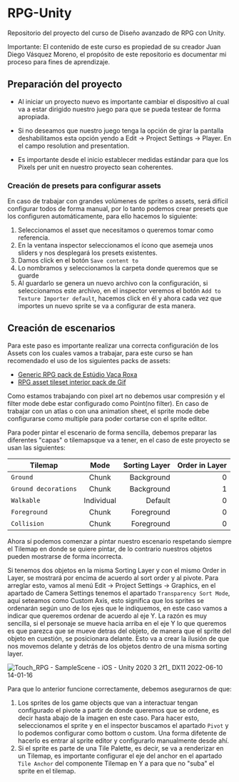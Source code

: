 # RPG-Unity
Repositorio del proyecto del curso de Diseño avanzado de RPG con Unity.

Importante: El contenido de este curso es propiedad de su creador Juan Diego Vásquez Moreno, el propósito de este repositorio es documentar mi proceso para fines de aprendizaje.

## Preparación del proyecto

- Al iniciar un proyecto nuevo es importante cambiar el dispositivo al cual va a estar dirigido nuestro juego para que se pueda testear de forma apropiada.

- Si no deseamos que nuestro juego tenga la opción de girar la pantalla deshabilitamos esta opción yendo a Edit -> Project Settings -> Player. En el campo resolution and presentation.

- Es importante desde el inicio establecer medidas estándar para que los Pixels per unit en nuestro proyecto sean coherentes.

### Creación de presets para configurar assets
En caso de trabajar con grandes volúmenes de sprites o assets, será difícil configurar todos de forma manual, por lo tanto podemos crear presets que los configuren automáticamente, para ello hacemos lo siguiente:

1. Seleccionamos el asset que necesitamos o queremos tomar como referencia.
2. En la ventana inspector seleccionamos el ícono que asemeja unos sliders y nos desplegará los presets existentes.
3. Damos click en el botón `Save content to`
4. Lo nombramos y seleccionamos la carpeta donde queremos que se guarde
5. Al guardarlo se genera un nuevo archivo con la configuración, si seleccionamos este archivo, en el inspector veremos el botón `Add to Texture Importer default`, hacemos click en él y ahora cada vez que importes un nuevo sprite se va a configurar de esta manera.




## Creación de escenarios

Para este paso es importante realizar una correcta configuración de los Assets con los cuales vamos a trabajar, para este curso se han recomendado el uso de los siguientes packs de assets:

- [Generic RPG pack de Estúdio Vaca Roxa](https://bakudas.itch.io/generic-rpg-pack)
- [RPG asset tileset interior pack de Gif](https://gif-superretroworld.itch.io/interior-pack)

Como estamos trabajando con pixel art no debemos usar compresión y el filter mode debe estar configurado como Point(no filter). En caso de trabajar con un atlas o con una animation sheet, el sprite mode debe configurarse como multiple para poder cortarse con el sprite editor.

Para poder pintar el escenario de forma sencilla, debemos preparar las diferentes "capas" o tilemapsque va a tener, en el caso de este proyecto se usan las siguientes:

| Tilemap | Mode | Sorting Layer | Order in Layer|
| ------------- |:-------------:| -----:| -----:|
|`Ground`|Chunk|Background|0|
|`Ground decorations`|Chunk|Background|1|
|`Walkable`|Individual|Default|0|
|`Foreground`|Chunk|Foreground|0|
|`Collision`|Chunk|Foreground|0|

Ahora sí podemos comenzar a pintar nuestro escenario respetando siempre el Tilemap en donde se quiere pintar, de lo contrario nuestros objetos pueden mostrarse de forma incorrecta.

Si tenemos dos objetos en la misma Sorting Layer y con el mismo Order in Layer, se mostrará por encima de acuerdo al sort order y al pivote. Para arreglar esto, vamos al menú Edit -> Project Settings -> Graphics, en el apartado de Camera Settings tenemos el apartado `Transparency Sort Mode`, aquí seteamos como Custom Axis, esto significa que los sprites se ordenarán según uno de los ejes que le indiquemos, en este caso vamos a indicar que queremos ordenar de acuerdo al eje Y. La razón es muy sencilla, si el personaje se mueve hacia arriba en el eje Y lo que queremos es que parezca que se mueve detras del objeto, de manera que el sprite del objeto en cuestión, se posicionara delante. Esto va a crear la ilusión de que nos movemos delante y detrás de los objetos dentro de una misma sorting layer.



![Touch_RPG - SampleScene - iOS - Unity 2020 3 2f1_ _DX11_ 2022-06-10 14-01-16](https://user-images.githubusercontent.com/81669610/173134302-4e737f0f-0d8d-4032-aae5-804911a0a3d6.gif)


Para que lo anterior funcione correctamente, debemos asegurarnos de que:
1. Los sprites de los game objects que van a interactuar tengan configurado el pivote a partir de donde queremos que se ordene, es decir hasta abajo de la imagen en este caso. Para hacer esto, seleccionamos el sprite y en el inspector buscamos el apartado `Pivot` y lo podemos configurar como bottom o custom. Una forma difetente de hacerlo es entrar al sprite editor y configurarlo manualmente desde ahí.
2. Si el sprite es parte de una Tile Palette, es decir, se va a renderizar en un Tilemap, es importante configurar el eje del anchor en el apartado `Tile Anchor` del componente Tilemap en Y a para que no "suba" el sprite en el tilemap.


